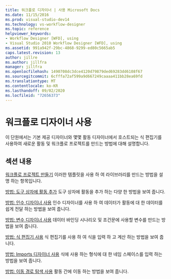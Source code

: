 ```yaml
---
title: 워크플로 디자이너 | 사용 Microsoft Docs
ms.date: 11/15/2016
ms.prod: visual-studio-dev14
ms.technology: vs-workflow-designer
ms.topic: reference
helpviewer_keywords:
- Workflow Designer [WFD], using
- Visual Studio 2010 Workflow Designer [WFD], using
ms.assetid: 991a942f-29bc-4868-9299-ed80c5665ab5
caps.latest.revision: 13
author: jillre
ms.author: jillfra
manager: jillfra
ms.openlocfilehash: 1490708dc3dce4120d79879ded69283dd6108f67
ms.sourcegitcommit: 6cfffa72af599a9d667249caaaa411bb28ea69fd
ms.translationtype: MT
ms.contentlocale: ko-KR
ms.lasthandoff: 09/02/2020
ms.locfileid: "72656373"
---
```

# <a name="using-the-workflow-designer"></a>워크플로 디자이너 사용
이 단원에서는 기본 제공 디자이너와 몇몇 활동 디자이너에서 호스트되는 식 편집기를 사용하여 새로운 활동 및 워크플로 프로젝트를 만드는 방법에 대해 설명합니다.

## <a name="in-this-section"></a>섹션 내용
 [워크플로 프로젝트 만들기](../workflow-designer/creating-a-workflow-project.md) 이러한 템플릿을 사용 하 여 라이브러리를 만드는 방법을 설명 하는 항목입니다.

 [방법: 도구 상자에 활동 추가](../workflow-designer/how-to-add-activities-to-the-toolbox.md) 도구 상자에 활동을 추가 하는 다양 한 방법을 보여 줍니다.

 [방법: 인수 디자이너 사용](../workflow-designer/how-to-use-the-argument-designer.md) 인수 디자이너를 사용 하 여 데이터가 활동에 대 한 데이터를 쉽게 전달 하는 방법을 보여 줍니다.

 [방법: 변수 디자이너 사용](../workflow-designer/how-to-use-the-variable-designer.md) 데이터 바인딩 시나리오 및 조건문에 사용할 변수를 만드는 방법을 보여 줍니다.

 [방법: 식 편집기 사용](../workflow-designer/how-to-use-the-expression-editor.md) 식 편집기를 사용 하 여 식을 입력 하 고 계산 하는 방법을 보여 줍니다.

 [방법: Imports 디자이너 사용](../workflow-designer/how-to-use-the-imports-designer.md) 식에 사용 하는 형식에 대 한 네임 스페이스를 입력 하는 방법을 보여 줍니다.

 [방법: 이동 경로 탐색 사용](../workflow-designer/how-to-use-breadcrumb-navigation.md) 활동 간에 이동 하는 방법을 보여 줍니다.